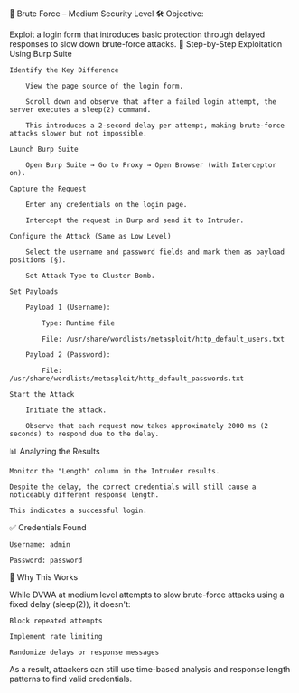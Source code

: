 🔐 Brute Force – Medium Security Level
🛠️ Objective:

Exploit a login form that introduces basic protection through delayed responses to slow down brute-force attacks.
🧭 Step-by-Step Exploitation Using Burp Suite

    Identify the Key Difference

        View the page source of the login form.

        Scroll down and observe that after a failed login attempt, the server executes a sleep(2) command.

        This introduces a 2-second delay per attempt, making brute-force attacks slower but not impossible.

    Launch Burp Suite

        Open Burp Suite → Go to Proxy → Open Browser (with Interceptor on).

    Capture the Request

        Enter any credentials on the login page.

        Intercept the request in Burp and send it to Intruder.

    Configure the Attack (Same as Low Level)

        Select the username and password fields and mark them as payload positions (§).

        Set Attack Type to Cluster Bomb.

    Set Payloads

        Payload 1 (Username):

            Type: Runtime file

            File: /usr/share/wordlists/metasploit/http_default_users.txt

        Payload 2 (Password):

            File: /usr/share/wordlists/metasploit/http_default_passwords.txt

    Start the Attack

        Initiate the attack.

        Observe that each request now takes approximately 2000 ms (2 seconds) to respond due to the delay.

📊 Analyzing the Results

    Monitor the "Length" column in the Intruder results.

    Despite the delay, the correct credentials will still cause a noticeably different response length.

    This indicates a successful login.

✅ Credentials Found

    Username: admin

    Password: password

🧩 Why This Works

While DVWA at medium level attempts to slow brute-force attacks using a fixed delay (sleep(2)), it doesn't:

    Block repeated attempts

    Implement rate limiting

    Randomize delays or response messages

As a result, attackers can still use time-based analysis and response length patterns to find valid credentials.
